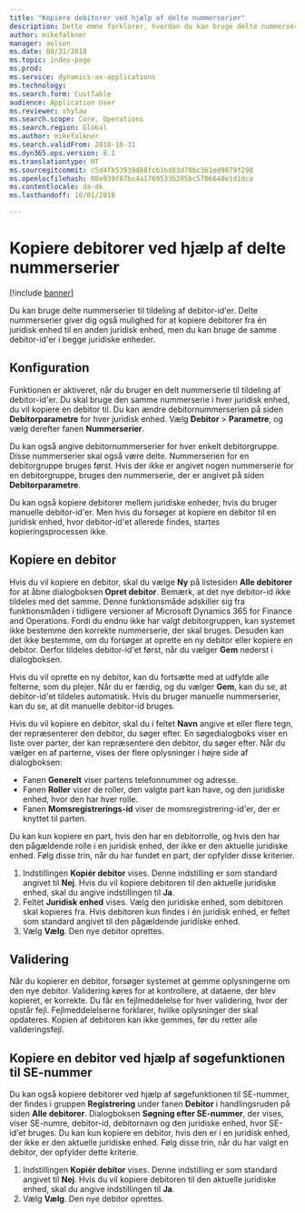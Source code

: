 ```yaml
---
title: "Kopiere debitorer ved hjælp af delte nummerserier"
description: Dette emne forklarer, hvordan du kan bruge delte nummerserier til at kopiere en debitor til en anden juridisk enhed, men bevare det samme debitor-id.
author: mikefalkner
manager: aolson
ms.date: 08/31/2018
ms.topic: index-page
ms.prod: 
ms.service: dynamics-ax-applications
ms.technology: 
ms.search.form: CustTable
audience: Application User
ms.reviewer: shylaw
ms.search.scope: Core, Operations
ms.search.region: Global
ms.author: mikefalkner
ms.search.validFrom: 2018-10-31
ms.dyn365.ops.version: 8.1
ms.translationtype: HT
ms.sourcegitcommit: c5d4fb53939d88fcb1bd83d70bc361ed9879f298
ms.openlocfilehash: 08e939f87bc4a1769533b205bc5706648e1d1dce
ms.contentlocale: da-dk
ms.lasthandoff: 10/01/2018

---
```


# <a name="copy-customers-by-using-shared-number-sequences"></a>Kopiere debitorer ved hjælp af delte nummerserier

[!include [banner](../includes/banner.md)]

Du kan bruge delte nummerserier til tildeling af debitor-id'er. Delte nummerserier giver dig også mulighed for at kopiere debitorer fra én juridisk enhed til en anden juridisk enhed, men du kan bruge de samme debitor-id'er i begge juridiske enheder.

## <a name="setup"></a>Konfiguration

Funktionen er aktiveret, når du bruger en delt nummerserie til tildeling af debitor-id'er. Du skal bruge den samme nummerserie i hver juridisk enhed, du vil kopiere en debitor til. Du kan ændre debitornummerserien på siden **Debitorparametre** for hver juridisk enhed. Vælg **Debitor** \> **Parametre**, og vælg derefter fanen **Nummerserier**.

Du kan også angive debitornummerserier for hver enkelt debitorgruppe. Disse nummerserier skal også være delte. Nummerserien for en debitorgruppe bruges først. Hvis der ikke er angivet nogen nummerserie for en debitorgruppe, bruges den nummerserie, der er angivet på siden **Debitorparametre**.

Du kan også kopiere debitorer mellem juridiske enheder, hvis du bruger manuelle debitor-id'er. Men hvis du forsøger at kopiere en debitor til en juridisk enhed, hvor debitor-id'et allerede findes, startes kopieringsprocessen ikke.

## <a name="copy-a-customer"></a>Kopiere en debitor

Hvis du vil kopiere en debitor, skal du vælge **Ny** på listesiden **Alle debitorer** for at åbne dialogboksen **Opret debitor**. Bemærk, at det nye debitor-id ikke tildeles med det samme. Denne funktionsmåde adskiller sig fra funktionsmåden i tidligere versioner af Microsoft Dynamics 365 for Finance and Operations. Fordi du endnu ikke har valgt debitorgruppen, kan systemet ikke bestemme den korrekte nummerserie, der skal bruges. Desuden kan det ikke bestemme, om du forsøger at oprette en ny debitor eller kopiere en debitor. Derfor tildeles debitor-id'et først, når du vælger **Gem** nederst i dialogboksen.

Hvis du vil oprette en ny debitor, kan du fortsætte med at udfylde alle felterne, som du plejer. Når du er færdig, og du vælger **Gem**, kan du se, at debitor-id'et tildeles automatisk. Hvis du bruger manuelle nummerserier, kan du se, at dit manuelle debitor-id bruges.

Hvis du vil kopiere en debitor, skal du i feltet **Navn** angive et eller flere tegn, der repræsenterer den debitor, du søger efter. En søgedialogboks viser en liste over parter, der kan repræsentere den debitor, du søger efter. Når du vælger en af parterne, vises der flere oplysninger i højre side af dialogboksen:

- Fanen **Generelt** viser partens telefonnummer og adresse.
- Fanen **Roller** viser de roller, den valgte part kan have, og den juridiske enhed, hvor den har hver rolle.
- Fanen **Momsregistrerings-id** viser de momsregistrering-id'er, der er knyttet til parten.

Du kan kun kopiere en part, hvis den har en debitorrolle, og hvis den har den pågældende rolle i en juridisk enhed, der ikke er den aktuelle juridiske enhed. Følg disse trin, når du har fundet en part, der opfylder disse kriterier.

1. Indstillingen **Kopiér debitor** vises. Denne indstilling er som standard angivet til **Nej**. Hvis du vil kopiere debitoren til den aktuelle juridiske enhed, skal du angive indstillingen til **Ja**. 
2. Feltet **Juridisk enhed** vises. Vælg den juridiske enhed, som debitoren skal kopieres fra. Hvis debitoren kun findes i én juridisk enhed, er feltet som standard angivet til den pågældende juridiske enhed.
3. Vælg **Vælg**. Den nye debitor oprettes.

## <a name="validation"></a>Validering

Når du kopierer en debitor, forsøger systemet at gemme oplysningerne om den nye debitor. Validering køres for at kontrollere, at dataene, der blev kopieret, er korrekte. Du får en fejlmeddelelse for hver validering, hvor der opstår fejl. Fejlmeddelelserne forklarer, hvilke oplysninger der skal opdateres. Kopien af debitoren kan ikke gemmes, før du retter alle valideringsfejl.

## <a name="copy-a-customer-by-using-tax-exempt-number-search-feature"></a>Kopiere en debitor ved hjælp af søgefunktionen til SE-nummer

Du kan også kopiere debitorer ved hjælp af søgefunktionen til SE-nummer, der findes i gruppen **Registrering** under fanen **Debitor** i handlingsruden på siden **Alle debitorer**. Dialogboksen **Søgning efter SE-nummer**, der vises, viser SE-numre, debitor-id, debitornavn og den juridiske enhed, hvor SE-id'et bruges. Du kan kun kopiere en debitor, hvis den er i en juridisk enhed, der ikke er den aktuelle juridiske enhed. Følg disse trin, når du har valgt en debitor, der opfylder dette kriterie.

1. Indstillingen **Kopiér debitor** vises. Denne indstilling er som standard angivet til **Nej**. Hvis du vil kopiere debitoren til den aktuelle juridiske enhed, skal du angive indstillingen til **Ja**. 
2. Vælg **Vælg**. Den nye debitor oprettes.

